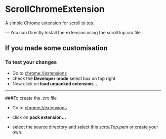 # ScrollChromeExtension  <i class="icon-up-open"></i>
A simple Chrome extension for scroll to top.

-- You can Directly Install the extension using the scrollTop.crx file.

If you made some customisation
----------


### To test your changes
- Go to [chrome://extensions][1]
- check the **Developer mode** select box on top right.
- Now click on **load unpacked extension...**


----------


###To create the *.crx* file

- Go to [chrome://extensions][1]
- click on **pack extension...**
- select the source directory and select this *scrollTop.pem* or create your own.


  [1]: chrome://extensions
